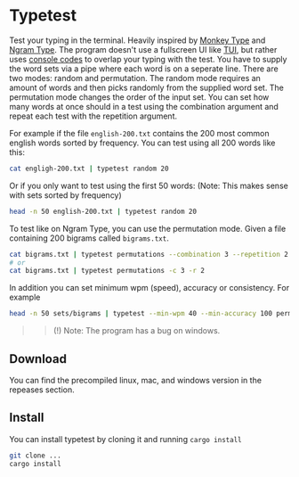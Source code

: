 # Typetest

Test your typing in the terminal. Heavily inspired by [Monkey Type](https://monkeytype.com/) and [Ngram Type](https://ranelpadon.github.io/ngram-type/). 
The program doesn't use a fullscreen UI like [TUI](https://docs.rs/tui/latest/tui/), but rather uses [console codes](https://man7.org/linux/man-pages/man4/console_codes.4.html) to overlap your typing with the test.
You have to supply the word sets via a pipe where each word is on a seperate line. 
There are two modes: random and permutation.
The random mode requires an amount of words and then picks randomly from the supplied word set.
The permutation mode changes the order of the input set. You can set how many words at once should in a test using the combination argument and repeat each test with the repetition argument.

For example if the file `english-200.txt` contains the 200 most common english words sorted by frequency. You can test using all 200 words like this:
```sh
cat engligh-200.txt | typetest random 20
```
Or if you only want to test using the first 50 words: (Note: This makes sense with sets sorted by frequency)
```sh
head -n 50 english-200.txt | typetest random 20
```

To test like on Ngram Type, you can use the permutation mode. Given a file containing 200 bigrams called `bigrams.txt`.
```sh
cat bigrams.txt | typetest permutations --combination 3 --repetition 2
# or
cat bigrams.txt | typetest permutations -c 3 -r 2
```

In addition you can set minimum wpm (speed), accuracy or consistency. For example
```sh
head -n 50 sets/bigrams | typetest --min-wpm 40 --min-accuracy 100 permutation -c 5 -r 2
```

>> (!) Note: The program has a bug on windows.

## Download

You can find the precompiled linux, mac, and windows version in the repeases section.

## Install

You can install typetest by cloning it and running `cargo install`

```sh
git clone ...
cargo install
```
